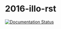 # 2016-illo-rst

[![Documentation Status](https://readthedocs.org/projects/2016-illo-rst/badge/?version=latest)](http://2016-illo-rst.readthedocs.io/en/latest/?badge=latest)
                
